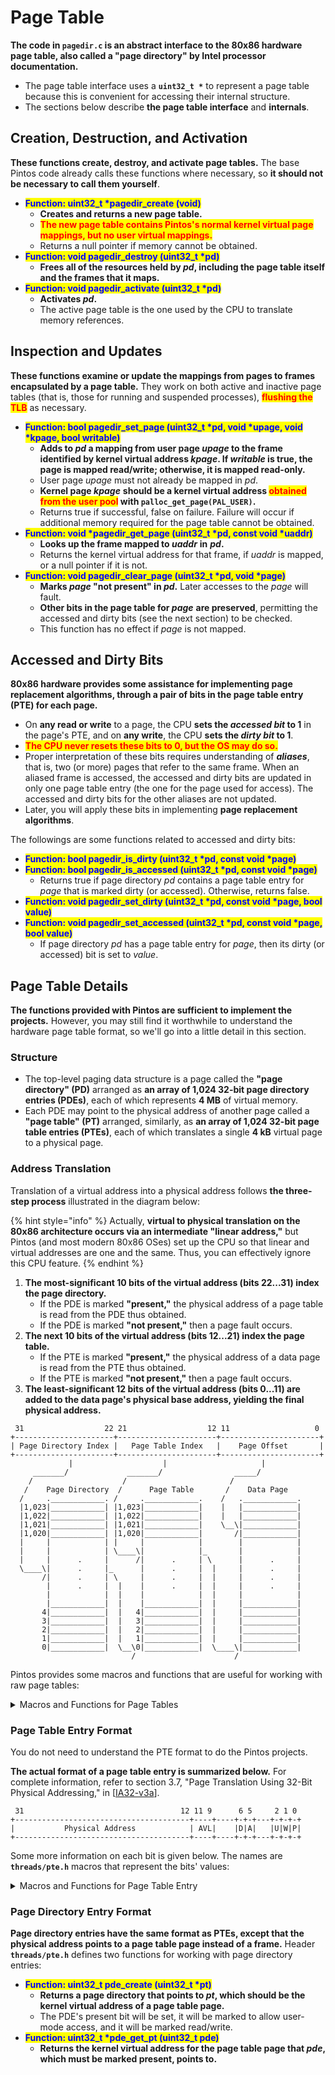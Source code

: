 # Page Table

**The code in `pagedir.c` is an abstract interface to the 80x86 hardware page table, also called a "page directory" by Intel processor documentation.**

* The page table interface uses a **`uint32_t *`** to represent a page table because this is convenient for accessing their internal structure.
* The sections below describe **the page table interface** and **internals**.

## Creation, Destruction, and Activation

**These functions create, destroy, and activate page tables.** The base Pintos code already calls these functions where necessary, so **it should not be necessary to call them yourself**.

* <mark style="color:blue;">**Function: uint32\_t \*pagedir\_create (void)**</mark>
  * **Creates and returns a new page table.**
  * <mark style="color:red;">**The new page table contains Pintos's normal kernel virtual page mappings, but no user virtual mappings.**</mark>
  * Returns a null pointer if memory cannot be obtained.
* <mark style="color:blue;">**Function: void pagedir\_destroy (uint32\_t \*pd)**</mark>
  * **Frees all of the resources held by&#x20;**_**pd**_**, including the page table itself and the frames that it maps.**
* <mark style="color:blue;">**Function: void pagedir\_activate (uint32\_t \*pd)**</mark>
  * **Activates&#x20;**_**pd**_**.**
  * The active page table is the one used by the CPU to translate memory references.

## Inspection and Updates

**These functions examine or update the mappings from pages to frames encapsulated by a page table.** They work on both active and inactive page tables (that is, those for running and suspended processes), <mark style="color:red;">**flushing the TLB**</mark> as necessary.

* <mark style="color:blue;">**Function: bool pagedir\_set\_page (uint32\_t \*pd, void \*upage, void \*kpage, bool writable)**</mark>
  * **Adds to&#x20;**_**pd**_**&#x20;a mapping from user page&#x20;**_**upage**_**&#x20;to the frame identified by kernel virtual address&#x20;**_**kpage**_**. If&#x20;**_**writable**_**&#x20;is true, the page is mapped read/write; otherwise, it is mapped read-only.**
  * User page _upage_ must not already be mapped in _pd_.
  * **Kernel page&#x20;**_**kpage**_ **should be a kernel virtual address&#x20;**<mark style="color:red;">**obtained from the user pool**</mark>**&#x20;with `palloc_get_page(PAL_USER)`.**
  * Returns true if successful, false on failure. Failure will occur if additional memory required for the page table cannot be obtained.
* <mark style="color:blue;">**Function: void \*pagedir\_get\_page (uint32\_t \*pd, const void \*uaddr)**</mark>
  * **Looks up the frame mapped to&#x20;**_**uaddr**_ **in** _**pd**_**.**
  * Returns the kernel virtual address for that frame, if _uaddr_ is mapped, or a null pointer if it is not.
* <mark style="color:blue;">**Function: void pagedir\_clear\_page (uint32\_t \*pd, void \*page)**</mark>
  * **Marks&#x20;**_**page**_**&#x20;"not present" in&#x20;**_**pd**_**.** Later accesses to the _page_ will fault.
  * **Other bits in the page table for&#x20;**_**page**_ **are preserved**, permitting the accessed and dirty bits (see the next section) to be checked.
  * This function has no effect if _page_ is not mapped.

## Accessed and Dirty Bits

**80x86 hardware provides some assistance for implementing page replacement algorithms, through a pair of bits in the page table entry (PTE) for each page.**

* On **any read or write** to a page, the CPU **sets the&#x20;**_**accessed bit**_**&#x20;to 1** in the page's PTE, and on **any write**, the CPU **sets the&#x20;**_**dirty bit**_**&#x20;to 1**.
* <mark style="color:red;">**The CPU never resets these bits to 0, but the OS may do so.**</mark>
* Proper interpretation of these bits requires understanding of _**aliases**_, that is, two (or more) pages that refer to the same frame. When an aliased frame is accessed, the accessed and dirty bits are updated in only one page table entry (the one for the page used for access). The accessed and dirty bits for the other aliases are not updated.
* Later, you will apply these bits in implementing **page replacement algorithms**.

The followings are some functions related to accessed and dirty bits:

* <mark style="color:blue;">**Function: bool pagedir\_is\_dirty (uint32\_t \*pd, const void \*page)**</mark>
* <mark style="color:blue;">**Function: bool pagedir\_is\_accessed (uint32\_t \*pd, const void \*page)**</mark>
  * Returns true if page directory _pd_ contains a page table entry for _page_ that is marked dirty (or accessed). Otherwise, returns false.
* <mark style="color:blue;">**Function: void pagedir\_set\_dirty (uint32\_t \*pd, const void \*page, bool value)**</mark>
* <mark style="color:blue;">**Function: void pagedir\_set\_accessed (uint32\_t \*pd, const void \*page, bool value)**</mark>
  * If page directory _pd_ has a page table entry for _page_, then its dirty (or accessed) bit is set to _value_.

## Page Table Details

**The functions provided with Pintos are sufficient to implement the projects.** However, you may still find it worthwhile to understand the hardware page table format, so we'll go into a little detail in this section.

### **Structure**

* The top-level paging data structure is a page called the **"page directory" (PD)** arranged as **an array of 1,024 32-bit page directory entries (PDEs)**, each of which represents **4 MB** of virtual memory.
* Each PDE may point to the physical address of another page called a **"page table" (PT)** arranged, similarly, as **an array of 1,024 32-bit page table entries (PTEs)**, each of which translates a single **4 kB** virtual page to a physical page.

### Address Translation

Translation of a virtual address into a physical address follows **the three-step process** illustrated in the diagram below:

{% hint style="info" %}
Actually, **virtual to physical translation on the 80x86 architecture occurs via an intermediate "linear address,"** but Pintos (and most modern 80x86 OSes) set up the CPU so that linear and virtual addresses are one and the same. Thus, you can effectively ignore this CPU feature.
{% endhint %}

1. **The most-significant 10 bits of the virtual address (bits 22...31) index the page directory.**
   * If the PDE is marked **"present,"** the physical address of a page table is read from the PDE thus obtained.
   * If the PDE is marked **"not present,"** then a page fault occurs.
2. **The next 10 bits of the virtual address (bits 12...21) index the page table.**
   * If the PTE is marked **"present,"** the physical address of a data page is read from the PTE thus obtained.
   * If the PTE is marked **"not present,"** then a page fault occurs.
3. **The least-significant 12 bits of the virtual address (bits 0...11) are added to the data page's physical base address, yielding the final physical address.**

```
 31                  22 21                  12 11                   0
+----------------------+----------------------+----------------------+
| Page Directory Index |   Page Table Index   |    Page Offset       |
+----------------------+----------------------+----------------------+
             |                    |                     |
     _______/             _______/                _____/
    /                    /                       /
   /    Page Directory  /      Page Table       /    Data Page
  /     .____________. /     .____________.    /   .____________.
  |1,023|____________| |1,023|____________|    |   |____________|
  |1,022|____________| |1,022|____________|    |   |____________|
  |1,021|____________| |1,021|____________|    \__\|____________|
  |1,020|____________| |1,020|____________|       /|____________|
  |     |            | |     |            |        |            |
  |     |            | \____\|            |_       |            |
  |     |      .     |      /|      .     | \      |      .     |
  \____\|      .     |_      |      .     |  |     |      .     |
       /|      .     | \     |      .     |  |     |      .     |
        |      .     |  |    |      .     |  |     |      .     |
        |            |  |    |            |  |     |            |
        |____________|  |    |____________|  |     |____________|
       4|____________|  |   4|____________|  |     |____________|
       3|____________|  |   3|____________|  |     |____________|
       2|____________|  |   2|____________|  |     |____________|
       1|____________|  |   1|____________|  |     |____________|
       0|____________|  \__\0|____________|  \____\|____________|
                           /                      /
```

Pintos provides some macros and functions that are useful for working with raw page tables:

<details>

<summary>Macros and Functions for Page Tables</summary>

* <mark style="color:blue;">**Macro: PTSHIFT**</mark>
* <mark style="color:blue;">**Macro: PTBITS**</mark>
  * **The starting bit index (12) and number of bits (10), respectively, in a page table index.**
* <mark style="color:blue;">**Macro: PTMASK**</mark>
  * **A bit mask with the bits in the page table index set to 1 and the rest set to 0 (0x3ff000)**.
* <mark style="color:blue;">**Macro: PTSPAN**</mark>
  * **The number of bytes of virtual address space that a single page table page covers (4,194,304 bytes, or 4 MB).**
* <mark style="color:blue;">**Macro: PDSHIFT**</mark>
* <mark style="color:blue;">**Macro: PDBITS**</mark>
  * **The starting bit index (22) and number of bits (10), respectively, in a page directory index.**
* <mark style="color:blue;">**Macro: PDMASK**</mark>
  * **A bit mask with the bits in the page directory index set to 1 and other bits set to 0 (0xffc00000).**
* <mark style="color:blue;">**Function: uintptr\_t pd\_no (const void \*va)**</mark>
* <mark style="color:blue;">**Function: uintptr\_t pt\_no (const void \*va)**</mark>
  * **Returns the page directory index or page table index, respectively, for virtual address&#x20;**_**va**_**.** These functions are defined in **`threads/pte.h`**.
* <mark style="color:blue;">**Function: unsigned pg\_ofs (const void \*va)**</mark>
  * **Returns the page offset for virtual address&#x20;**_**va**_**.** This function is defined in **`threads/vaddr.h`**.

</details>

### **Page Table Entry Format**

You do not need to understand the PTE format to do the Pintos projects.

**The actual format of a page table entry is summarized below.** For complete information, refer to section 3.7, "Page Translation Using 32-Bit Physical Addressing," in \[[IA32-v3a](../bibliography.md#hardware-references)].

```
 31                                   12 11 9      6 5     2 1 0
+---------------------------------------+----+----+-+-+---+-+-+-+
|           Physical Address            | AVL|    |D|A|   |U|W|P|
+---------------------------------------+----+----+-+-+---+-+-+-+
```

Some more information on each bit is given below. The names are **`threads/pte.h`** macros that represent the bits' values:

<details>

<summary>Macros and Functions for Page Table Entry</summary>

* <mark style="color:blue;">**Macro: PTE\_P**</mark>
  * **Bit 0, the "present" bit.**
  * When this bit is 1, the other bits are interpreted as described below. When this bit is 0, any attempt to access the page will page fault. The remaining bits are then not used by the CPU and may be used by the OS for any purpose.
* <mark style="color:blue;">**Macro: PTE\_W**</mark>
  * **Bit 1, the "read/write" bit.**
  * When it is 1, the page is writable. When it is 0, write attempts will page fault.
* <mark style="color:blue;">**Macro: PTE\_U**</mark>
  * **Bit 2, the "user/supervisor" bit.**
  * When it is 1, user processes may access the page. When it is 0, only the kernel may access the page (user accesses will page fault).
  * Pintos clears this bit in PTEs for kernel virtual memory, to prevent user processes from accessing them.
* <mark style="color:blue;">**Macro: PTE\_A**</mark>
  * **Bit 5, the "accessed" bit.**
  * See section [Accessed and Dirty Bits](page-table.md#3.-accessed-and-dirty-bits).
* <mark style="color:blue;">**Macro: PTE\_D**</mark>
  * **Bit 6, the "dirty" bit.**
  * See section [Accessed and Dirty Bits](page-table.md#3.-accessed-and-dirty-bits).
* <mark style="color:blue;">**Macro: PTE\_AVL**</mark>
  * **Bits 9...11, available for operating system use.**
  * Pintos, as provided, does not use them and sets them to 0.
* <mark style="color:blue;">**Macro: PTE\_ADDR**</mark>
  * **Bits 12...31, the top 20 bits of the physical address of a frame.** The low 12 bits of the frame's address are always 0.
* <mark style="color:orange;">**Other bits are either reserved or uninteresting in a Pintos context and should be set to 0.**</mark>

Header **`threads/pte.h`** defines three functions for working with page table entries:

* <mark style="color:blue;">**Function: uint32\_t pte\_create\_kernel (uint32\_t \*page, bool writable)**</mark>
  * **Returns a page table entry that points to&#x20;**_**page**_**, which should be a kernel virtual address.**
  * The PTE's present bit will be set. It will be marked for kernel-only access.
  * If _writable_ is true, the PTE will also be marked read/write; otherwise, it will be read-only.
* <mark style="color:blue;">**Function: uint32\_t pte\_create\_user (uint32\_t \*page, bool writable)**</mark>
  * **Returns a page table entry that points to&#x20;**_**page**_**, which should be the kernel virtual address of a frame in the user pool.**
  * The PTE's present bit will be set and it will be marked to allow user-mode access.
  * If writable is true, the PTE will also be marked read/write; otherwise, it will be read-only.
* <mark style="color:blue;">**Function: void \*pte\_get\_page (uint32\_t pte)**</mark>
  * **Returns the kernel&#x20;**_**virtual**_ **address for the frame that&#x20;**_**pte**_ **points to.**
  * The _pte_ may be present or not-present; if it is not-present then the pointer returned is only meaningful if the address bits in the PTE actually represent a physical address.

</details>

### **Page Directory Entry Format**

**Page directory entries have the same format as PTEs, except that the physical address points to a page table page instead of a frame.** Header **`threads/pte.h`** defines two functions for working with page directory entries:

* <mark style="color:blue;">**Function: uint32\_t pde\_create (uint32\_t \*pt)**</mark>
  * **Returns a page directory that points to&#x20;**_**pt**_**, which should be the kernel virtual address of a page table page.**
  * The PDE's present bit will be set, it will be marked to allow user-mode access, and it will be marked read/write.
* <mark style="color:blue;">**Function: uint32\_t \*pde\_get\_pt (uint32\_t pde)**</mark>
  * **Returns the kernel virtual address for the page table page that&#x20;**_**pde**_**, which must be marked present, points to.**
